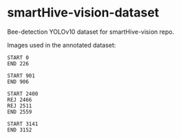 # smartHive-vision-dataset
Bee-detection YOLOv10 dataset for smartHive-vision repo. 

Images used in the annotated dataset:
```
START 0
END 226

START 901
END 906

START 2400
REJ 2466
REJ 2511
END 2559

START 3141
END 3152
```